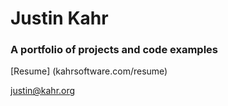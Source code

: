 # Justin Kahr

### A portfolio of projects and code examples

[Resume] (kahrsoftware.com/resume)

<justin@kahr.org>